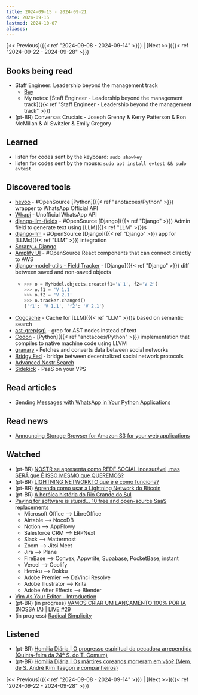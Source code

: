 ```yaml
---
title: 2024-09-15 - 2024-09-21
date: 2024-09-15
lastmod: 2024-10-07
aliases:
---
```


[<< Previous]({{< ref "2024-09-08 - 2024-09-14" >}}) | [Next >>]({{< ref "2024-09-22 - 2024-09-28" >}})

## Books being read
- Staff Engineer: Leadership beyond the management track
	- [Buy](https://staffeng.com/book)
	- My notes: [Staff Engineer - Leadership beyond the management track]({{< ref "Staff Engineer - Leadership beyond the management track" >}})
- (pt-BR) Conversas Cruciais - Joseph Grenny & Kerry Patterson & Ron McMillan &
  Al Switzler & Emily Gregory

## Learned
- listen for codes sent by the keyboard: `sudo showkey`
- listen for codes sent by the mouse: `sudo apt install evtest && sudo evtest`

## Discovered tools
- [heyoo](https://github.com/Neurotech-HQ/heyoo) - #OpenSource
  [Python]({{< ref "anotacoes/Python" >}}) wrapper to WhatsApp Official API
- [Whapi](https://whapi.cloud) - Unofficial WhatsApp API
- [django-llm-fields](https://github.com/chrisclark/django-llm-fields) -
  #OpenSource [Django]({{< ref "Django" >}}) Admin field to generate text using
  [LLM]({{< ref "LLM" >}})s
- [django-llm](https://github.com/mikrl/django-llm) - #OpenSource
  [Django]({{< ref "Django" >}}) app for [LLMs]({{< ref "LLM" >}}) integration
- [Scrapy + Django](https://docs.scrapy.org/en/0.24/topics/djangoitem.html)
- [Amplify UI](https://github.com/aws-amplify/amplify-ui) - #OpenSource React
  components that can connect directly to AWS
- [django-model-utils - Field Tracker](https://django-model-utils.readthedocs.io/en/latest/utilities.html#field-tracker) -
  [Django]({{< ref "Django" >}}) diff between saved and non-saved objects
    * ```python
      >>> o = MyModel.objects.create(f1='V 1', f2='V 2')
      >>> o.f1 = 'V 1.1'
      >>> o.f2 = 'V 2.1'
      >>> o.tracker.changed()
      {'f1': 'V 1.1', 'f2': 'V 2.1'}
      ```
- [Cogcache](https://touchcast.com/cogcache) - Cache for [LLM]({{< ref "LLM" >}})s
  based on semantic search
- [ast-grep(sg)](https://github.com/ast-grep/ast-grep) - grep for AST nodes
  instead of text
- [Codon](https://github.com/exaloop/codon) -
  [Python]({{< ref "anotacoes/Python" >}}) implementation that compiles to
  native machine code using LLVM
- [granary](https://github.com/snarfed/granary) - Fetches and converts data
  between social networks
- [Bridgy Fed](https://github.com/snarfed/bridgy-fed) - bridge between
  decentralized social network protocols
- [Advanced Nostr Search](https://github.com/SamSamskies/advancednostrsearch)
- [Sidekick](https://github.com/MightyMoud/sidekick) - PaaS on your VPS


## Read articles
- [Sending Messages with WhatsApp in Your Python Applications](https://developers.facebook.com/blog/post/2022/10/24/sending-messages-with-whatsapp-in-your-python-applications/)

## Read news
- [Announcing Storage Browser for Amazon S3 for your web applications](https://aws.amazon.com/about-aws/whats-new/2024/09/storage-browser-amazon-s3-alpha-release)

## Watched
- (pt-BR) [NOSTR se apresenta como REDE SOCIAL incesurável, mas SERÁ que É ISSO MESMO que QUEREMOS?](https://www.youtube.com/watch?v=vTURKNu-ei4)
- (pt-BR) [LIGHTNING NETWORK! O que é e como funciona?](https://www.youtube.com/watch?v=yCItguvpQFc)
- (pt-BR) [Aprenda como usar a Lightning Network do Bitcoin](https://www.youtube.com/watch?v=-uf8oKAS4H0)
- (pt-BR) [A heróica história do Rio Grande do Sul](https://www.youtube.com/watch?v=b686CPytPlw)
- [Paying for software is stupid… 10 free and open-source SaaS replacements](https://www.youtube.com/watch?v=e5dhaQm_J6U)
    * Microsoft Office --> LibreOffice
    * Airtable --> NocoDB
    * Notion --> AppFlowy
    * Salesforce CRM --> ERPNext
    * Slack --> Mattermost
    * Zoom --> Jitsi Meet
    * Jira --> Plane
    * FireBase --> Convex, Appwrite, Supabase, PocketBase, instant
    * Vercel --> Coolify
    * Heroku --> Dokku
    * Adobe Premier --> DaVinci Resolve
    * Adobe Illustrator --> Krita
    * Adobe After Effects --> Blender
- [Vim As Your Editor - Introduction](https://www.youtube.com/watch?v=X6AR2RMB5tE)
- (pt-BR) (in progress) [VAMOS CRIAR UM LANÇAMENTO 100% POR IA (NOSSA IA) | LIVE #29](https://www.youtube.com/watch?v=q6w4Ja-KlqI)
- (in progress) [Radical Simplicity](https://www.youtube.com/watch?v=xh-iMBOXl6M)

## Listened
- (pt-BR) [Homilia Diária | O progresso espiritual da pecadora arrependida (Quinta-feira da 24ª S. do T. Comum)](https://www.youtube.com/watch?v=a_P4fVwgOAc)
- (pt-BR) [Homilia Diária | Os mártires coreanos morreram em vão? (Mem. de S. André Kim Taegon e companheiros)](https://www.youtube.com/watch?v=jlaT9G7SQz4)

[<< Previous]({{< ref "2024-09-08 - 2024-09-14" >}}) | [Next >>]({{< ref "2024-09-22 - 2024-09-28" >}})
